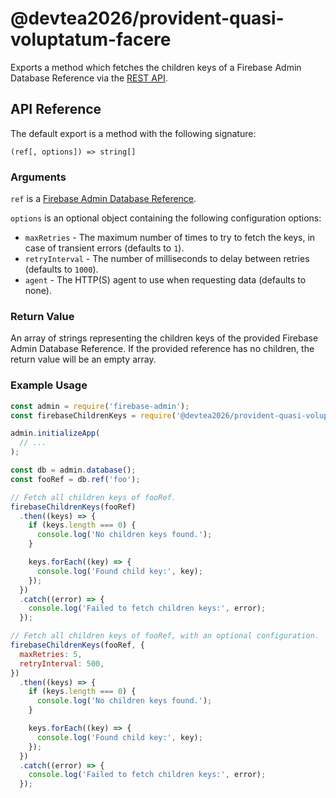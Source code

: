 # @devtea2026/provident-quasi-voluptatum-facere

Exports a method which fetches the children keys of a Firebase Admin Database Reference via the
[REST API](https://firebase.google.com/docs/reference/rest/database/#section-param-shallow).

## API Reference

The default export is a method with the following signature:

`(ref[, options]) => string[]`

### Arguments

`ref` is a [Firebase Admin Database Reference](https://firebase.google.com/docs/reference/admin/node/admin.database.Reference).

`options` is an optional object containing the following configuration options:

- `maxRetries` - The maximum number of times to try to fetch the keys, in case of transient errors
  (defaults to `1`).
- `retryInterval` - The number of milliseconds to delay between retries (defaults to `1000`).
- `agent` - The HTTP(S) agent to use when requesting data (defaults to none).

### Return Value

An array of strings representing the children keys of the provided Firebase Admin Database
Reference. If the provided reference has no children, the return value will be an empty array.

### Example Usage

```js
const admin = require('firebase-admin');
const firebaseChildrenKeys = require('@devtea2026/provident-quasi-voluptatum-facere');

admin.initializeApp(
  // ...
);

const db = admin.database();
const fooRef = db.ref('foo');

// Fetch all children keys of fooRef.
firebaseChildrenKeys(fooRef)
  .then((keys) => {
    if (keys.length === 0) {
      console.log('No children keys found.');
    }

    keys.forEach((key) => {
      console.log('Found child key:', key);
    });
  })
  .catch((error) => {
    console.log('Failed to fetch children keys:', error);
  });

// Fetch all children keys of fooRef, with an optional configuration.
firebaseChildrenKeys(fooRef, {
  maxRetries: 5,
  retryInterval: 500,
})
  .then((keys) => {
    if (keys.length === 0) {
      console.log('No children keys found.');
    }

    keys.forEach((key) => {
      console.log('Found child key:', key);
    });
  })
  .catch((error) => {
    console.log('Failed to fetch children keys:', error);
  });
```
